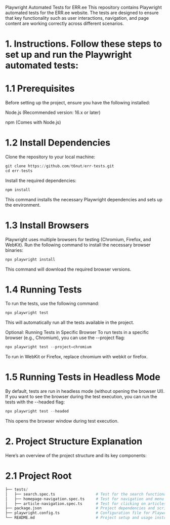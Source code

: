 Playwright Automated Tests for ERR.ee
This repository contains Playwright automated tests for the ERR.ee website. The tests are designed to ensure that key functionality such as user interactions, navigation, and page content are working correctly across different scenarios.

# 1. Instructions. Follow these steps to set up and run the Playwright automated tests:

# 1.1 Prerequisites
Before setting up the project, ensure you have the following installed:

Node.js (Recommended version: 16.x or later)

npm (Comes with Node.js)

# 1.2 Install Dependencies
Clone the repository to your local machine:
```python
git clone https://github.com/t6nut/err-tests.git
cd err-tests
```

Install the required dependencies:
```python
npm install
```
This command installs the necessary Playwright dependencies and sets up the environment.

# 1.3 Install Browsers
Playwright uses multiple browsers for testing (Chromium, Firefox, and WebKit). Run the following command to install the necessary browser binaries:
```python
npx playwright install
```
This command will download the required browser versions.

# 1.4 Running Tests
To run the tests, use the following command:
```python
npx playwright test
```
This will automatically run all the tests available in the project.

Optional: Running Tests in Specific Browser
To run tests in a specific browser (e.g., Chromium), you can use the --project flag:
```python
npx playwright test --project=chromium
```
To run in WebKit or Firefox, replace chromium with webkit or firefox.

# 1.5 Running Tests in Headless Mode
By default, tests are run in headless mode (without opening the browser UI). If you want to see the browser during the test execution, you can run the tests with the --headed flag:
```python
npx playwright test --headed
```
This opens the browser window during test execution.

# 2. Project Structure Explanation
Here’s an overview of the project structure and its key components:

# 2.1 Project Root
```python
├── tests/
│   ├── search.spec.ts                  # Test for the search functionality on the ERR.ee homepage
│   ├── homepage-navigation.spec.ts     # Test for navigation and menu functionality
│   ├── article-navigation.spec.ts      # Test for clicking on articles on the homepage
├── package.json                        # Project dependencies and scripts
├── playwright.config.ts                # Configuration file for Playwright
└── README.md                           # Project setup and usage instructions
```